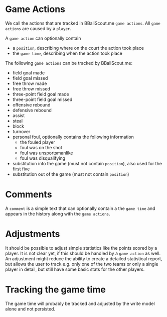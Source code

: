 # Game Actions

We call the actions that are tracked in BBallScout.me `game actions`.
All `game actions` are caused by a `player`.

A `game action` can optionally contain

- a `position`, describing where on the court the action took place
- the `game time`, describing when the action took place

The following `game actions` can be tracked by BBallScout.me:

- field goal made
- field goal missed
- free throw made
- free throw missed
- three-point field goal made
- three-point field goal missed
- offensive rebound
- defensive rebound
- assist
- steal
- block
- turnover
- personal foul, optionally contains the following information
    - the fouled player
    - foul was on the shot
    - foul was unsportsmanlike
    - foul was disqualifying
- substitution into the game (must not contain `position`), also used for the first five
- substitution out of the game (must not contain `position`)

# Comments

A `comment` is a simple text that can optionally contain a the `game time` and appears in the history
along with the `game actions`.

# Adjustments

It should be possible to adjust simple statistics like the points scored by a player.
It is not clear yet, if this should be handled by a `game action` as well.
An adjustment might reduce the ability to create a detailed statistical report, but allows the user
to track e.g. only one of the two teams or only a single player in detail, but still have some basic stats
for the other players.

# Tracking the game time

The game time will probably be tracked and adjusted by the write model alone and not persisted.

